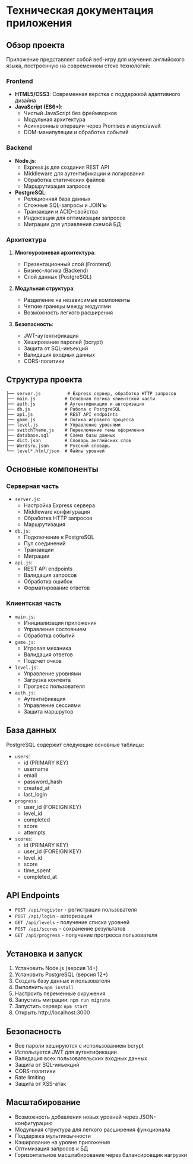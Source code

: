 # Техническая документация приложения

## Обзор проекта
Приложение представляет собой веб-игру для изучения английского языка, построенную на современном стеке технологий:

### Frontend
- **HTML5/CSS3**: Современная верстка с поддержкой адаптивного дизайна
- **JavaScript (ES6+)**: 
  - Чистый JavaScript без фреймворков
  - Модульная архитектура
  - Асинхронные операции через Promises и async/await
  - DOM-манипуляции и обработка событий

### Backend
- **Node.js**: 
  - Express.js для создания REST API
  - Middleware для аутентификации и логирования
  - Обработка статических файлов
  - Маршрутизация запросов
- **PostgreSQL**:
  - Реляционная база данных
  - Сложные SQL-запросы и JOIN'ы
  - Транзакции и ACID-свойства
  - Индексация для оптимизации запросов
  - Миграции для управления схемой БД

### Архитектура
1. **Многоуровневая архитектура**:
   - Презентационный слой (Frontend)
   - Бизнес-логика (Backend)
   - Слой данных (PostgreSQL)

2. **Модульная структура**:
   - Разделение на независимые компоненты
   - Четкие границы между модулями
   - Возможность легкого расширения

3. **Безопасность**:
   - JWT-аутентификация
   - Хеширование паролей (bcrypt)
   - Защита от SQL-инъекций
   - Валидация входных данных
   - CORS-политики

## Структура проекта
```
├── server.js          # Express сервер, обработка HTTP запросов
├── main.js           # Основная логика клиентской части
├── auth.js           # Аутентификация и авторизация
├── db.js             # Работа с PostgreSQL
├── api.js            # REST API endpoints
├── game.js           # Логика игрового процесса
├── level.js          # Управление уровнями
├── switchTheme.js    # Переключение темы оформления
├── database.sql      # Схема базы данных
├── dict.json         # Словарь английских слов
├── Wordsru.json      # Русский словарь
└── level*.html/json  # Файлы уровней
```

## Основные компоненты

### Серверная часть
- `server.js`: 
  - Настройка Express сервера
  - Middleware конфигурация
  - Обработка HTTP запросов
  - Маршрутизация
- `db.js`: 
  - Подключение к PostgreSQL
  - Пул соединений
  - Транзакции
  - Миграции
- `api.js`: 
  - REST API endpoints
  - Валидация запросов
  - Обработка ошибок
  - Форматирование ответов

### Клиентская часть
- `main.js`: 
  - Инициализация приложения
  - Управление состоянием
  - Обработка событий
- `game.js`: 
  - Игровая механика
  - Валидация ответов
  - Подсчет очков
- `level.js`: 
  - Управление уровнями
  - Загрузка контента
  - Прогресс пользователя
- `auth.js`: 
  - Аутентификация
  - Управление сессиями
  - Защита маршрутов

## База данных
PostgreSQL содержит следующие основные таблицы:
- `users`: 
  - id (PRIMARY KEY)
  - username
  - email
  - password_hash
  - created_at
  - last_login
- `progress`: 
  - user_id (FOREIGN KEY)
  - level_id
  - completed
  - score
  - attempts
- `scores`: 
  - id (PRIMARY KEY)
  - user_id (FOREIGN KEY)
  - level_id
  - score
  - time_spent
  - completed_at

## API Endpoints
- `POST /api/register` - регистрация пользователя
- `POST /api/login` - авторизация
- `GET /api/levels` - получение списка уровней
- `POST /api/scores` - сохранение результатов
- `GET /api/progress` - получение прогресса пользователя

## Установка и запуск
1. Установить Node.js (версия 14+)
2. Установить PostgreSQL (версия 12+)
3. Создать базу данных и пользователя
4. Выполнить `npm install`
5. Настроить переменные окружения
6. Запустить миграции: `npm run migrate`
7. Запустить сервер: `npm start`
8. Открыть http://localhost:3000


## Безопасность
- Все пароли хешируются с использованием bcrypt
- Используется JWT для аутентификации
- Валидация всех пользовательских входных данных
- Защита от SQL-инъекций
- CORS-политики
- Rate limiting
- Защита от XSS-атак

## Масштабирование
- Возможность добавления новых уровней через JSON-конфигурацию
- Модульная структура для легкого расширения функционала
- Поддержка мультиязычности
- Кэширование на уровне приложения
- Оптимизация запросов к БД
- Горизонтальное масштабирование через балансировщик нагрузки 
